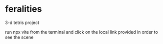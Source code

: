 # feralities
3-d tetris project

run npx vite from the terminal and click on the local link provided in order to see the scene